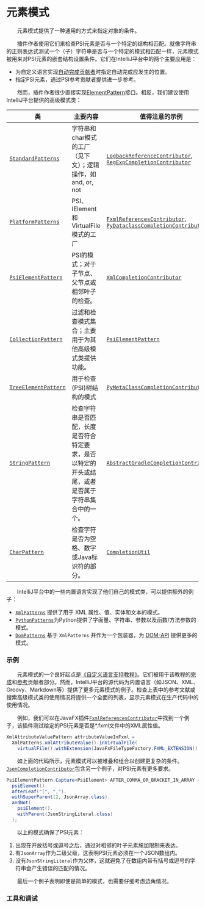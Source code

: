 # 元素模式

&emsp;&emsp;元素模式提供了一种通用的方式来指定对象的条件。

&emsp;&emsp;插件作者使用它们来检查PSI元素是否与一个特定的结构相匹配。就像字符串的正则表达式测试一个（子）字符串是否与一个特定的模式相匹配一样，元素模式被用来对PSI元素的嵌套结构设置条件。它们在IntelliJ平台中的两个主要应用是：

- 为自定义语言实现[自动完成贡献者](https://plugins.jetbrains.com/docs/intellij/completion-contributor.html)时指定自动完成应发生的位置。
- 指定PSI元素，通过PSI参考贡献者提供进一步参考。

&emsp;&emsp;然而，插件作者很少直接实现[ElementPattern](https://github.com/JetBrains/intellij-community/blob/idea/231.8109.175/platform/core-api/src/com/intellij/patterns/ElementPattern.java)接口。相反，我们建议使用IntelliJ平台提供的高级模式类：

| 类                                                           | 主要内容                                                     | 值得注意的示例                                               |
| ------------------------------------------------------------ | ------------------------------------------------------------ | ------------------------------------------------------------ |
| [`StandardPatterns`](https://github.com/JetBrains/intellij-community/tree/idea/231.8109.175/platform/core-api/src/com/intellij/patterns/StandardPatterns.java) | 字符串和char模式的工厂（见下文）；逻辑操作，如and, or, not   | [`LogbackReferenceContributor`](https://github.com/JetBrains/intellij-community/tree/idea/231.8109.175/plugins/groovy/src/org/jetbrains/plugins/groovy/ext/logback/LogbackReferenceContributor.kt), [`RegExpCompletionContributor`](https://github.com/JetBrains/intellij-community/tree/idea/231.8109.175/RegExpSupport/src/org/intellij/lang/regexp/RegExpCompletionContributor.java) |
| [`PlatformPatterns`](https://github.com/JetBrains/intellij-community/tree/idea/231.8109.175/platform/core-api/src/com/intellij/patterns/PlatformPatterns.java) | PSI、IElement和VirtualFile模式的工厂                         | [`FxmlReferencesContributor`](https://github.com/JetBrains/intellij-community/tree/idea/231.8109.175/plugins/javaFX/src/org/jetbrains/plugins/javaFX/fxml/refs/FxmlReferencesContributor.java), [`PyDataclassCompletionContributor`](https://github.com/JetBrains/intellij-community/tree/idea/231.8109.175/python/python-psi-impl/src/com/jetbrains/python/codeInsight/completion/PyDataclassCompletionContributor.kt) |
| [`PsiElementPattern`](https://github.com/JetBrains/intellij-community/tree/idea/231.8109.175/platform/core-api/src/com/intellij/patterns/PsiElementPattern.java) | PSI的模式；对于子节点、父节点或相邻叶子的检查。              | [`XmlCompletionContributor`](https://github.com/JetBrains/intellij-community/tree/idea/231.8109.175/xml/impl/src/com/intellij/codeInsight/completion/XmlCompletionContributor.java) |
| [`CollectionPattern`](https://github.com/JetBrains/intellij-community/tree/idea/231.8109.175/platform/core-api/src/com/intellij/patterns/CollectionPattern.java) | 过滤和检查模式集合；主要用于为其他高级模式类提供功能。       | [`PsiElementPattern`](https://github.com/JetBrains/intellij-community/tree/idea/231.8109.175/platform/core-api/src/com/intellij/patterns/PsiElementPattern.java) |
| [`TreeElementPattern`](https://github.com/JetBrains/intellij-community/tree/idea/231.8109.175/platform/core-api/src/com/intellij/patterns/TreeElementPattern.java) | 用于检查(PSI)树结构的模式                                    | [`PyMetaClassCompletionContributor`](https://github.com/JetBrains/intellij-community/tree/idea/231.8109.175/python/python-psi-impl/src/com/jetbrains/python/codeInsight/completion/PyMetaClassCompletionContributor.java) |
| [`StringPattern`](https://github.com/JetBrains/intellij-community/tree/idea/231.8109.175/platform/core-api/src/com/intellij/patterns/StringPattern.java) | 检查字符串是否匹配，长度是否符合特定要求，是否以特定的开头或结尾，或者是否属于字符串集合中的一个。 | [`AbstractGradleCompletionContributor`](https://github.com/JetBrains/intellij-community/tree/idea/231.8109.175/plugins/gradle/java/src/codeInsight/AbstractGradleCompletionContributor.kt) |
| [`CharPattern`](https://github.com/JetBrains/intellij-community/tree/idea/231.8109.175/platform/core-api/src/com/intellij/patterns/CharPattern.java) | 检查字符是否为空格、数字或Java标识符的部分。                 | [`CompletionUtil`](https://github.com/JetBrains/intellij-community/tree/idea/231.8109.175/platform/analysis-impl/src/com/intellij/codeInsight/completion/CompletionUtil.java) |

&emsp;&emsp;IntelliJ平台中的一些内置语言实现了他们自己的模式类，可以提供额外的例子：

- [`XmlPatterns`](https://github.com/JetBrains/intellij-community/blob/idea/231.8109.175/xml/xml-psi-api/src/com/intellij/patterns/XmlPatterns.java) 提供了用于 XML 属性、值、实体和文本的模式。
- [`PythonPatterns`](https://github.com/JetBrains/intellij-community/blob/idea/231.8109.175/python/src/com/jetbrains/python/patterns/PythonPatterns.java)为Python提供了字面量、字符串、参数以及函数/方法参数的模式。
- [`DomPatterns`](https://github.com/JetBrains/intellij-community/blob/idea/231.8109.175/xml/dom-openapi/src/com/intellij/patterns/DomPatterns.java) 基于 `XmlPatterns` 并作为一个包装器，为 [DOM-API](https://plugins.jetbrains.com/docs/intellij/xml-dom-api.html) 提供更多的模式。

### 示例

&emsp;&emsp;元素模式的一个良好起点是[《自定义语言支持教程》](https://plugins.jetbrains.com/docs/intellij/custom-language-support-tutorial.html)。它们被用于该教程的[完成](https://plugins.jetbrains.com/docs/intellij/completion-contributor.html#define-a-completion-contributor)和[参考](https://plugins.jetbrains.com/docs/intellij/reference-contributor.html#define-a-reference-contributor)贡献者部分。然而，IntelliJ平台的源代码为内置语言（如JSON、XML、Groovy、Markdown等）提供了更多元素模式的例子。检查上表中的参考文献或搜索高级模式类的使用情况将提供一个全面的列表，显示元素模式在生产代码中的使用情况。

&emsp;&emsp;例如，我们可以在JavaFX插件[`FxmlReferencesContributor`](https://github.com/JetBrains/intellij-community/blob/idea/231.8109.175/plugins/javaFX/src/org/jetbrains/plugins/javaFX/fxml/refs/FxmlReferencesContributor.java)中找到一个例子，该插件测试给定的PSI元素是否是*.fxml文件中的XML属性值。

```java
XmlAttributeValuePattern attributeValueInFxml =
  XmlPatterns.xmlAttributeValue().inVirtualFile(
    virtualFile().withExtension(JavaFxFileTypeFactory.FXML_EXTENSION));
```

&emsp;&emsp;如上面的代码所示，元素模式可以被堆叠和组合以创建更复杂的条件。[`JsonCompletionContributor`](https://github.com/JetBrains/intellij-community/blob/idea/231.8109.175/json/src/com/intellij/json/codeinsight/JsonCompletionContributor.java)包含另一个例子，对PSI元素有更多要求。

```java
PsiElementPattern.Capture<PsiElement> AFTER_COMMA_OR_BRACKET_IN_ARRAY =
  psiElement().
  afterLeaf("[", ",").
  withSuperParent(2, JsonArray.class).
  andNot(
    psiElement().
    withParent(JsonStringLiteral.class)
  );
```

&emsp;&emsp;以上的模式确保了PSI元素：

1. 出现在开放括号或逗号之后，通过对相邻的叶子元素施加限制来表达。
2. 有`JsonArray`作为二级父级，这表明PSI元素必须在一个JSON数组内。
3. 没有`JsonStringLiteral`作为父体，这就避免了在数组内带有括号或逗号的字符串会产生错误的匹配的情况。

&emsp;&emsp;最后一个例子表明即使是简单的模式，也需要仔细考虑边角情况。

### 工具和调试
